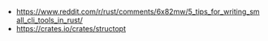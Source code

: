 - https://www.reddit.com/r/rust/comments/6x82mw/5_tips_for_writing_small_cli_tools_in_rust/
- https://crates.io/crates/structopt